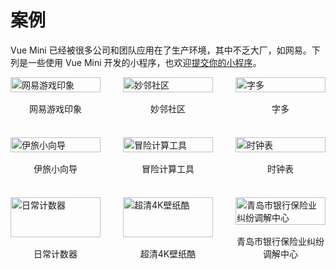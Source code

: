 # 案例

Vue Mini 已经被很多公司和团队应用在了生产环境，其中不乏大厂，如网易。下列是一些使用 Vue Mini 开发的小程序，也欢迎[提交你的小程序](https://github.com/vue-mini/vue-mini/issues/59)。

<div class="cases">
  <div class="case">
    <img src="/cases/1.jpg" alt="网易游戏印象">
    <span>网易游戏印象</span>
  </div>
  <div class="case">
    <img src="/cases/2.jpg" alt="妙邻社区">
    <span>妙邻社区</span>
  </div>
  <div class="case">
    <img src="/cases/3.jpg" alt="字多">
    <span>字多</span>
  </div>
  <div class="case">
    <img src="/cases/4.jpg" alt="伊旅小向导">
    <span>伊旅小向导</span>
  </div>
  <div class="case">
    <img src="/cases/5.jpg" alt="冒险计算工具">
    <span>冒险计算工具</span>
  </div>
  <div class="case">
    <img src="/cases/6.jpg" alt="时钟表">
    <span>时钟表</span>
  </div>
  <div class="case">
    <img src="/cases/7.jpg" alt="日常计数器">
    <span>日常计数器</span>
  </div>
  <div class="case">
    <img src="/cases/8.jpg" alt="超清4K壁纸酷">
    <span>超清4K壁纸酷</span>
  </div>
  <div class="case">
    <img src="/cases/9.jpg" alt="青岛市银行保险业纠纷调解中心">
    <span>青岛市银行保险业纠纷调解中心</span>
  </div>
</div>

<style>
.cases {
  display: grid;
  gap: 36px;
  grid-template-columns: repeat(3, minmax(0, 1fr));
}

.case {
  display: flex;
  flex-direction: column;
  align-items: center;
}

.case img {
  margin-bottom: 16px;
  width: 100%;
}

.case span {
  text-align: center;
}

@media (max-width: 420px) {
  .cases {
    gap: 24px;
    grid-template-columns: repeat(2, minmax(0, 1fr));
  }
}
</style>
